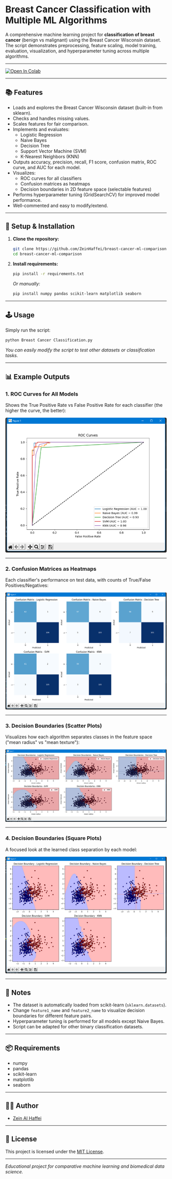 # Breast Cancer Classification with Multiple ML Algorithms

A comprehensive machine learning project for **classification of breast cancer** (benign vs malignant) using the Breast Cancer Wisconsin dataset.
The script demonstrates preprocessing, feature scaling, model training, evaluation, visualization, and hyperparameter tuning across multiple algorithms.

---

[![Open In Colab](https://colab.research.google.com/assets/colab-badge.svg)](https://colab.research.google.com/drive/142MxGRZtIBGm2RWzK97BvC8Tnptj1r5d?usp=drive_link)

---

## 📚 Features

- Loads and explores the Breast Cancer Wisconsin dataset (built-in from sklearn).
- Checks and handles missing values.
- Scales features for fair comparison.
- Implements and evaluates:
  - Logistic Regression
  - Naive Bayes
  - Decision Tree
  - Support Vector Machine (SVM)
  - K-Nearest Neighbors (KNN)
- Outputs accuracy, precision, recall, F1 score, confusion matrix, ROC curve, and AUC for each model.
- Visualizes:
  - ROC curves for all classifiers
  - Confusion matrices as heatmaps
  - Decision boundaries in 2D feature space (selectable features)
- Performs hyperparameter tuning (GridSearchCV) for improved model performance.
- Well-commented and easy to modify/extend.

---

## 🚀 Setup & Installation

1. **Clone the repository:**
    ```bash
    git clone https://github.com/ZeinHaffei/breast-cancer-ml-comparison.git
    cd breast-cancer-ml-comparison
    ```

2. **Install requirements:**
    ```bash
    pip install -r requirements.txt
    ```
    *Or manually:*
    ```bash
    pip install numpy pandas scikit-learn matplotlib seaborn
    ```

---

## 🕹️ Usage

Simply run the script:

```bash
python Breast Cancer Classification.py
```

*You can easily modify the script to test other datasets or classification tasks.*

---

## 📊 Example Outputs

### 1. ROC Curves for All Models

Shows the True Positive Rate vs False Positive Rate for each classifier (the higher the curve, the better):

![ROC Curves](assets/1.png)

---

### 2. Confusion Matrices as Heatmaps

Each classifier's performance on test data, with counts of True/False Positives/Negatives:

![Confusion Matrices](assets/2.png)

---

### 3. Decision Boundaries (Scatter Plots)

Visualizes how each algorithm separates classes in the feature space ("mean radius" vs "mean texture"):

![Decision Boundaries Scatter](assets/3.png)

---

### 4. Decision Boundaries (Square Plots)

A focused look at the learned class separation by each model:

![Decision Boundaries Square](assets/4.png)

---

## 📝 Notes

- The dataset is automatically loaded from scikit-learn (`sklearn.datasets`).
- Change `feature1_name` and `feature2_name` to visualize decision boundaries for different feature pairs.
- Hyperparameter tuning is performed for all models except Naive Bayes.
- Script can be adapted for other binary classification datasets.

---

## 📦 Requirements

- numpy
- pandas
- scikit-learn
- matplotlib
- seaborn

---

## 🧑‍💻 Author

- [Zein Al Haffei](https://github.com/ZeinHaffei)

---

## 📄 License

This project is licensed under the [MIT License](LICENSE).

---

*Educational project for comparative machine learning and biomedical data science.*

